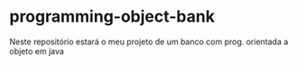 # programming-object-bank
Neste repositório estará o meu projeto de um banco com prog. orientada a objeto em java
